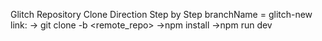 Glitch Repository Clone Direction Step by Step
branchName = glitch-new
link: 
-> git clone -b <branchName> <remote_repo>
->npm install
->npm run dev
